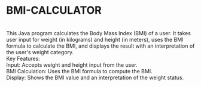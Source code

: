 # BMI-CALCULATOR
<br>
This Java program calculates the Body Mass Index (BMI) of a user. It takes user input for weight (in kilograms) and height (in meters), uses the BMI formula to calculate the BMI, and displays the result with an interpretation of the user's weight category.
<br>
Key Features:
<br>
Input: Accepts weight and height input from the user.
<br>
BMI Calculation: Uses the BMI formula to compute the BMI.
<br>
Display: Shows the BMI value and an interpretation of the weight status.
